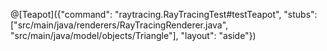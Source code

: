 @[Teapot]({"command": "raytracing.RayTracingTest#testTeapot", "stubs": ["src/main/java/renderers/RayTracingRenderer.java", "src/main/java/model/objects/Triangle"], "layout": "aside"})

